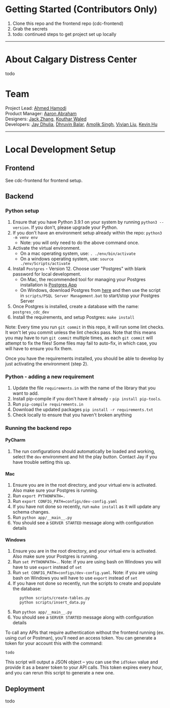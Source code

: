 # Getting Started (Contributors Only)

1. Clone this repo and the frontend repo (cdc-frontend)
2. Grab the secrets
3. todo: continued steps to get project set up locally

---

# About Calgary Distress Center

todo

# Team

Project Lead: [Ahmed Hamodi](https://github.com/ahmedhamodi)\
Product Manager: [Aaron Abraham](https://github.com/aaronabraham311)\
Designers: [Jack Zhang](https://github.com/fakesquid), [Kouthar Waled](https://github.com/kouthar)\
Developers: [Jay Dhulia](https://github.com/jaydhulia), [Dhruvin Balar](https://github.com/drbalar), [Amolik Singh](https://github.com/amoliksingh), [Vivian Liu](https://github.com/vivianliu0), [Kevin Hu](https://github.com/andstun)

---

# Local Development Setup

## Frontend

See cdc-frontend for frontend setup.

## Backend

### Python setup

1. Ensure that you have Python 3.9.1 on your system by running `python3 --version`. If you don't, please upgrade your Python.
1. If you don't have an environment setup already within the repo: `python3 -m venv env`
   - Note: you will only need to do the above command once.
1. Activate the virtual environment.
   - On a mac operating system, use: `. ./env/bin/activate`
   - On a windows operating system, use: `source ./env/Scripts/activate`
1. Install `Postgres` - Version 12. Choose user "Postgres" with blank password for local development.
   - On Mac, the recommended tool for managing your Postgres installation is [Postgres App](https://postgresapp.com/)
   - On Windows, download Postgres from [here](https://www.enterprisedb.com/downloads/postgres-postgresql-downloads) and then use the script in `scripts/PSQL Server Management.bat` to start/stop your Postgres Server
1. Once Postgres is installed, create a database with the name: `postgres_cdc_dev`
1. Install the requirements, and setup Postgres: `make install`

Note: Every time you run `git commit` in this repo, it will run some lint checks. It won't let you commit unless the lint checks pass. Note that this means you may have to run `git commit` multiple times, as each `git commit` will attempt to fix the files! Some files may fail to auto-fix, in which case, you will have to ensure you fix them.

Once you have the requirements installed, you should be able to develop by just activating the environment (step 2).

### Python - adding a new requirement

1. Update the file `requirements.in` with the name of the library that you want to add.
1. Install pip-compile if you don't have it already - `pip install pip-tools`.
1. Run `pip-compile requirements.in`
1. Download the updated packages `pip install -r requirements.txt`
1. Check locally to ensure that you haven't broken anything

### Running the backend repo

#### PyCharm

1. The run configurations should automatically be loaded and working, select the `dev` environment and hit the play button. Contact Jay if you have trouble setting this up.

#### Mac

1. Ensure you are in the root directory, and your virtual env is activated. Also make sure your Postgres is running.
1. Run `export PYTHONPATH=.`
1. Run `export CONFIG_PATH=configs/dev-config.yaml`
1. If you have not done so recently, run `make install` as it will update any schema changes.
1. Run `python app/__main__.py`
1. You should see a `SERVER STARTED` message along with configuration details

#### Windows

1. Ensure you are in the root directory, and your virtual env is activated. Also make sure your Postgres is running.
1. Run `set PYTHONPATH=.`. Note: if you are using bash on Windows you will have to use `export` instead of `set`
1. Run `set CONFIG_PATH=configs/dev-config.yaml`. Note: if you are using bash on Windows you will have to use `export` instead of `set`
1. If you have not done so recently, run the scripts to create and populate the database:
   ```
      python scripts/create-tables.py
      python scripts/insert_data.py
   ```
1. Run `python app/__main__.py`
1. You should see a `SERVER STARTED` message along with configuration details

To call any APIs that require authentication without the frontend running (ex. using curl or Postman), you'll need an access token. You can generate a token for your account this with the command:

```
todo
```

This script will output a JSON object – you can use the `idToken` value and provide it as a bearer token to your API calls. This token expires every hour, and you can rerun this script to generate a new one.

## Deployment

todo
